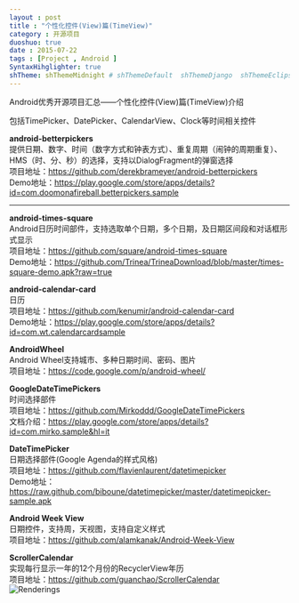 ```yaml
---
layout : post
title : "个性化控件(View)篇(TimeView)"
category : 开源项目
duoshuo: true
date : 2015-07-22
tags : [Project , Android ]
SyntaxHihglighter: true
shTheme: shThemeMidnight # shThemeDefault  shThemeDjango  shThemeEclipse  shThemeEmacs  shThemeFadeToGrey  shThemeMidnight  shThemeRDark
---
```


Android优秀开源项目汇总——个性化控件(View)篇(TimeView)介绍

包括TimePicker、DatePicker、CalendarView、Clock等时间相关控件  

**android-betterpickers**  
提供日期、数字、时间（数字方式和钟表方式）、重复周期（闹钟的周期重复）、HMS（时、分、秒）的选择，支持以DialogFragment的弹窗选择  
项目地址：https://github.com/derekbrameyer/android-betterpickers  
Demo地址：https://play.google.com/store/apps/details?id=com.doomonafireball.betterpickers.sample

<!-- more -->

---

**android-times-square**  
Android日历时间部件，支持选取单个日期，多个日期，及日期区间段和对话框形式显示  
项目地址：https://github.com/square/android-times-square  
Demo地址：https://github.com/Trinea/TrineaDownload/blob/master/times-square-demo.apk?raw=true  

**android-calendar-card**  
日历  
项目地址：https://github.com/kenumir/android-calendar-card  
Demo地址：https://play.google.com/store/apps/details?id=com.wt.calendarcardsample  

**AndroidWheel**  
Android Wheel支持城市、多种日期时间、密码、图片  
项目地址：https://code.google.com/p/android-wheel/  

**GoogleDateTimePickers**  
时间选择部件  
项目地址：https://github.com/Mirkoddd/GoogleDateTimePickers  
文档介绍：https://play.google.com/store/apps/details?id=com.mirko.sample&hl=it  

**DateTimePicker**  
日期选择部件(Google Agenda的样式风格)  
项目地址：https://github.com/flavienlaurent/datetimepicker  
Demo地址：https://raw.github.com/biboune/datetimepicker/master/datetimepicker-sample.apk  

**Android Week View**  
日期控件，支持周，天视图，支持自定义样式  
项目地址：https://github.com/alamkanak/Android-Week-View  
  
**ScrollerCalendar**  
实现每行显示一年的12个月份的RecyclerView年历  
项目地址：https://github.com/guanchao/ScrollerCalendar  
![Renderings](https://raw.githubusercontent.com/guanchao/ScrollerCalendar/master/images/sample2.gif)  



